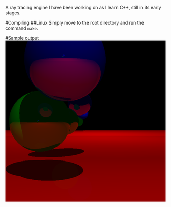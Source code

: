 A ray tracing engine I have been working on as I learn C++, still in its early stages.

#Compiling
##Linux
Simply move to the root directory and run the command ``make``.

#Sample output
![Sample output](sample.png)
